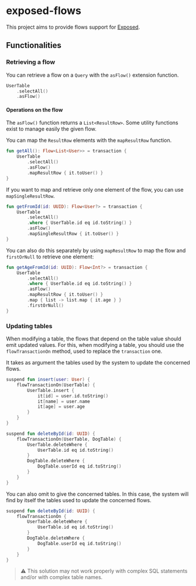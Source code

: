 # exposed-flows

This project aims to provide flows support for [Exposed](https://github.com/JetBrains/Exposed).

## Functionalities

### Retrieving a flow

You can retrieve a flow on a `Query` with the `asFlow()` extension function.
```kotlin
UserTable
    .selectAll()
    .asFlow()
```
#### Operations on the flow

The `asFlow()` function returns a `List<ResultRow>`.
Some utility functions exist to manage easily the given flow.

You can map the `ResultRow` elements with the `mapResultRow` function.

```kotlin
fun getAll(): Flow<List<User>> = transaction {
    UserTable
        .selectAll()
        .asFlow()
        .mapResultRow { it.toUser() }
}
```

If you want to map and retrieve only one element of the flow, you can use `mapSingleResultRow`.

```kotlin
fun getFromId(id: UUID): Flow<User?> = transaction {
    UserTable
        .selectAll()
        .where { UserTable.id eq id.toString() }
        .asFlow()
        .mapSingleResultRow { it.toUser() }
}
```

You can also do this separately by using `mapResultRow` to map the flow and `firstOrNull` to retrieve one element:
```kotlin
fun getAgeFromId(id: UUID): Flow<Int?> = transaction {
    UserTable
        .selectAll()
        .where { UserTable.id eq id.toString() }
        .asFlow()
        .mapResultRow { it.toUser() }
        .map { list -> list.map { it.age } }
        .firstOrNull()
}
```


### Updating tables

When modifying a table, the flows that depend on the table value should emit updated values.
For this, when modifying a table, you should use the `flowTransactionOn` method, used to replace the `transaction` one.

It takes as argument the tables used by the system to update the concerned flows.
```kotlin
suspend fun insert(user: User) {
    flowTransactionOn(UserTable) {
        UserTable.insert {
            it[id] = user.id.toString()
            it[name] = user.name
            it[age] = user.age
        }
    }
}
```
```kotlin
suspend fun deleteById(id: UUID) {
    flowTransactionOn(UserTable, DogTable) {
        UserTable.deleteWhere {
            UserTable.id eq id.toString()
        }
        DogTable.deleteWhere {
            DogTable.userId eq id.toString()
        }
    }
}
```
You can also omit to give the concerned tables.
In this case, the system will find by itself the tables used to update the concerned flows.

```kotlin
suspend fun deleteById(id: UUID) {
    flowTransactionOn {
        UserTable.deleteWhere {
            UserTable.id eq id.toString()
        }
        DogTable.deleteWhere {
            DogTable.userId eq id.toString()
        }
    }
}
```

> :warning: This solution may not work properly with complex SQL statements and/or with complex table names.
